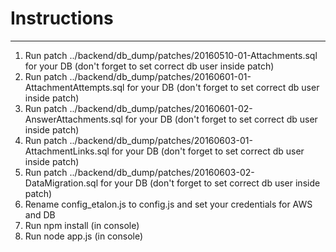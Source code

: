 # Instructions
------------
1. Run patch ../backend/db_dump/patches/20160510-01-Attachments.sql for your DB (don't forget to set correct db user inside patch)
2. Run patch ../backend/db_dump/patches/20160601-01-AttachmentAttempts.sql for your DB (don't forget to set correct db user inside patch)
3. Run patch ../backend/db_dump/patches/20160601-02-AnswerAttachments.sql for your DB (don't forget to set correct db user inside patch)
4. Run patch ../backend/db_dump/patches/20160603-01-AttachmentLinks.sql for your DB (don't forget to set correct db user inside patch)
5. Run patch ../backend/db_dump/patches/20160603-02-DataMigration.sql for your DB (don't forget to set correct db user inside patch)
6. Rename config_etalon.js to config.js and set your credentials for AWS and DB
7. Run npm install (in console)
8. Run node app.js (in console)